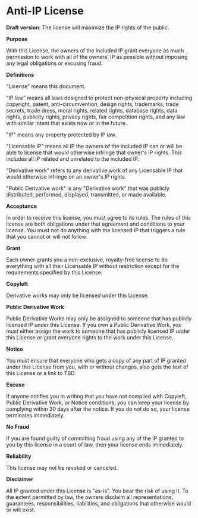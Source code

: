 # Anti-IP License
**Draft version**:  The license will maximize the IP rights of the public.

**Purpose**

With this License, the owners of the included IP grant everyone as much permission to work with all of the owners' IP as possible without imposing any legal obligations or excusing fraud.

**Definitions**

“License” means this document.

“IP law” means all laws designed to protect non-physical property including copyright, patent, anti-circumvention, design rights, trademarks, trade secrets, trade dress, moral rights, related rights, database rights, data rights, publicity rights, privacy rights, fair competition rights, and any law with similar intent that exists now or in the future.

"IP" means any property protected by IP law.

"Licensable IP" means all IP the owners of the included IP can or will be able to license that would otherwise infringe that owner's IP rights.  This includes all IP related and unrelated to the included IP.

“Derivative work” refers to any derivative work of any Licensable IP that would otherwise infringe on an owner's IP rights.

"Public Derivative work" is any "Derivative work" that was publicly distributed, performed, displayed, transmitted, or made available.

**Acceptance**

In order to receive this license, you must agree to its rules. The rules of this license are both obligations under that agreement and conditions to your license. You must not do anything with the licensed IP that triggers a rule that you cannot or will not follow.

**Grant**

Each owner grants you a non-exclusive, royalty-free license to do everything with all their Licensable IP without restriction except for the requirements specified by this License.

**Copyleft**

Derivative works may only be licensed under this License.

**Public Derivative Work**

Public Derivative Works may only be assigned to someone that has publicly licensed IP under this License.  If you own a Public Derivative Work, you must either assign the work to someone that has publicly licensed IP under this License or grant everyone rights to the work under this License.

**Notice**

You must ensure that everyone who gets a copy of any part of IP granted under this License from you, with or without changes, also gets the text of this License or a link to TBD.

**Excuse**

If anyone notifies you in writing that you have not complied with Copyleft, Public Derivative Work, or Notice conditions, you can keep your license by complying within 30 days after the notice. If you do not do so, your license terminates immediately.

**No Fraud**

If you are found guilty of committing fraud using any of the IP granted to you by this license in a court of law, then your license ends immediately.

**Reliability**

This license may not be revoked or canceled.

**Disclaimer**

All IP granted under this License is "as-is".  You bear the risk of using it.  To the extent permitted by law, the owners disclaim all representations, guarantees, responsibilities, liabilities, and obligations that otherwise would or will exist.
